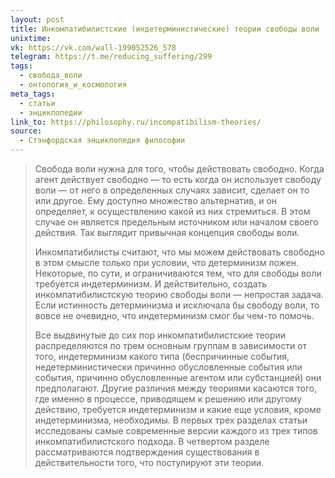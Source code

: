 ```yaml
---
layout: post
title: Инкомпатибилистские (индетерминистические) теории свободы воли
unixtime: 
vk: https://vk.com/wall-199052526_578
telegram: https://t.me/reducing_suffering/299
tags:
  - свобода_воли
  - онтология_и_космология
meta_tags:
  - статьи
  - энциклопедии
link_to: https://philosophy.ru/incompatibilism-theories/
source:
  - Стэнфордская энциклопедия философии
---
```

>Свобода воли нужна для того, чтобы действовать свободно. Когда агент действует свободно — то есть когда он использует свободу воли — от него в определенных случаях зависит, сделает он то или другое. Ему доступно множество альтернатив, и он определяет, к осуществлению какой из них стремиться. В этом случае он является предельным источником или началом своего действия. Так выглядит привычная концепция свободы воли.
>
>Инкомпатибилисты считают, что мы можем действовать свободно в этом смысле только при условии, что детерминизм ложен. Некоторые, по сути, и ограничиваются тем, что для свободы воли требуется индетерминизм. И действительно, создать инкомпатибилистскую теорию свободы воли — непростая задача. Если истинность детерминизма и исключала бы свободу воли, то вовсе не очевидно, что индетерминизм смог бы чем-то помочь.
>
>Все выдвинутые до сих пор инкомпатибилистские теории распределяются по трем основным группам в зависимости от того, индетерминизм какого типа (беспричинные события, недетерминистически причинно обусловленные события или события, причинно обусловленные агентом или субстанцией) они предполагают. Другие различия между теориями касаются того, где именно в процессе, приводящем к решению или другому действию, требуется индетерминизм и какие еще условия, кроме индетерминизма, необходимы. В первых трех разделах статьи исследованы самые современные версии каждого из трех типов инкомпатибилистского подхода. В четвертом разделе рассматриваются подтверждения существования в действительности того, что постулируют эти теории.
